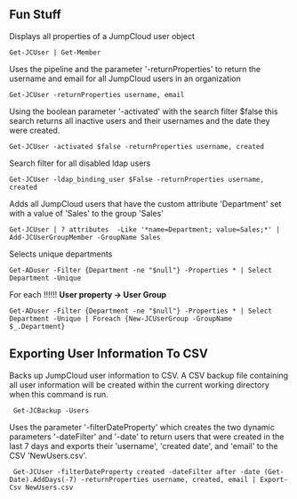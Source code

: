 ## Fun Stuff

Displays all properties of a JumpCloud user object
   
    Get-JCUser | Get-Member

Uses the pipeline and the parameter '-returnProperties' to return the username and email for all JumpCloud users in an organization
    
    Get-JCUser -returnProperties username, email 

Using the boolean parameter '-activated' with the search filter $false this search returns all inactive users and their usernames and the date they were created.
    
    Get-JCUser -activated $false -returnProperties username, created

Search filter for all disabled ldap users
    
    Get-JCUser -ldap_binding_user $False -returnProperties username, created

Adds all JumpCloud users that have the custom attribute 'Department' set with a value of 'Sales' to the group 'Sales'
    
    Get-JCUser | ? attributes  -Like '*name=Department; value=Sales;*' | Add-JCUserGroupMember -GroupName Sales
    
   
Selects unique departments
    
    Get-ADuser -Filter {Department -ne "$null"} -Properties * | Select Department -Unique
    
   For each !!!!!!
   **User property -> User Group**
   
    Get-ADuser -Filter {Department -ne "$null"} -Properties * | Select Department -Unique | Foreach {New-JCUserGroup -GroupName $_.Department}
    
  ## Exporting User Information To CSV

 Backs up JumpCloud user information to CSV. A CSV backup file containing all user information will be created within the current working directory when this command is run.
     
     Get-JCBackup -Users


 Uses the parameter '-filterDateProperty' which creates the two dynamic parameters '-dateFilter' and '-date' to return users that were created in the last 7 days and exports their 'username', 'created date', and 'email' to the CSV 'NewUsers.csv'.
     
     Get-JCUser -filterDateProperty created -dateFilter after -date (Get-Date).AddDays(-7) -returnProperties username, created, email | Export-Csv NewUsers.csv
     


